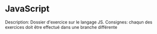 # JavaScript
Description:
Dossier d'exercice sur le langage JS.
Consignes:
chaqun des exercices doit être effectué dans une branche différente

